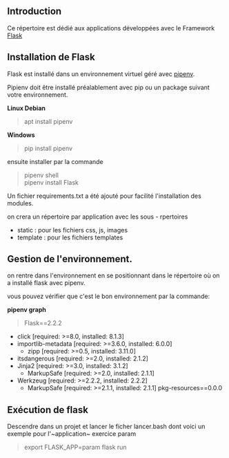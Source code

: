 ## Introduction

Ce répertoire est dédié aux applications développées avec le Framework [Flask](https://flask.palletsprojects.com/)

## Installation de Flask

Flask est installé dans un environnement virtuel géré avec [pipenv](https://pipenv.pypa.io/en/latest/index.html).

Pipienv doit être installé préalablement avec pip ou un package suivant votre environnement.

**Linux Debian**

   >apt install pipenv

**Windows**
> pip install pipenv

ensuite installer par la commande
> pipenv shell   
pipenv install Flask

Un fichier requirements.txt a été ajouté pour facilité l'installation des modules.


on crera un répertoire par application avec les sous - rpertoires
   * static : pour les fichiers css, js, images
   * template : pour les fichiers templates

## Gestion de l'environnement.

on rentre dans l'environnement en se positionnant dans le répertoire où on a installé flask avec pipenv.

vous pouvez vérifier que c'est le bon environnement par la commande:

**pipenv graph**

> Flask==2.2.2
  - click [required: >=8.0, installed: 8.1.3]
  - importlib-metadata [required: >=3.6.0, installed: 6.0.0]
    - zipp [required: >=0.5, installed: 3.11.0]
  - itsdangerous [required: >=2.0, installed: 2.1.2]
  - Jinja2 [required: >=3.0, installed: 3.1.2]
    - MarkupSafe [required: >=2.0, installed: 2.1.1]
  - Werkzeug [required: >=2.2.2, installed: 2.2.2]
    - MarkupSafe [required: >=2.1.1, installed: 2.1.1]
pkg-resources==0.0.0

## Exécution de flask

Descendre dans un projet et lancer le ficher lancer.bash
dont voici un exemple pour l'~application~ exercice param
> export FLASK_APP=param
flask run
